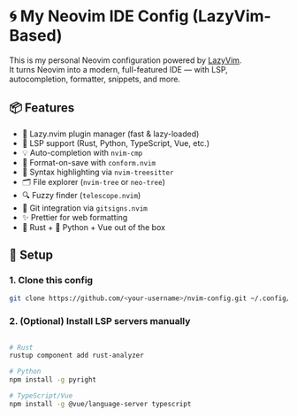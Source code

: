 # 🌀 My Neovim IDE Config (LazyVim-Based)

This is my personal Neovim configuration powered by [LazyVim](https://github.com/LazyVim/LazyVim).  
It turns Neovim into a modern, full-featured IDE — with LSP, autocompletion, formatter, snippets, and more.

## 📦 Features

- 🚀 Lazy.nvim plugin manager (fast & lazy-loaded)
- 🧠 LSP support (Rust, Python, TypeScript, Vue, etc.)
- 💡 Auto-completion with `nvim-cmp`
- 🔧 Format-on-save with `conform.nvim`
- 🎨 Syntax highlighting via `nvim-treesitter`
- 🗂️ File explorer (`nvim-tree` or `neo-tree`)
- 🔍 Fuzzy finder (`telescope.nvim`)
- 🧩 Git integration via `gitsigns.nvim`
- ✨ Prettier for web formatting
- 🦀 Rust + 🐍 Python + Vue out of the box

## 🚀 Setup

### 1. Clone this config


```bash
git clone https://github.com/<your-username>/nvim-config.git ~/.config/nvim

```

### 2. (Optional) Install LSP servers manually


```bash

# Rust
rustup component add rust-analyzer

# Python
npm install -g pyright

# TypeScript/Vue
npm install -g @vue/language-server typescript
```
